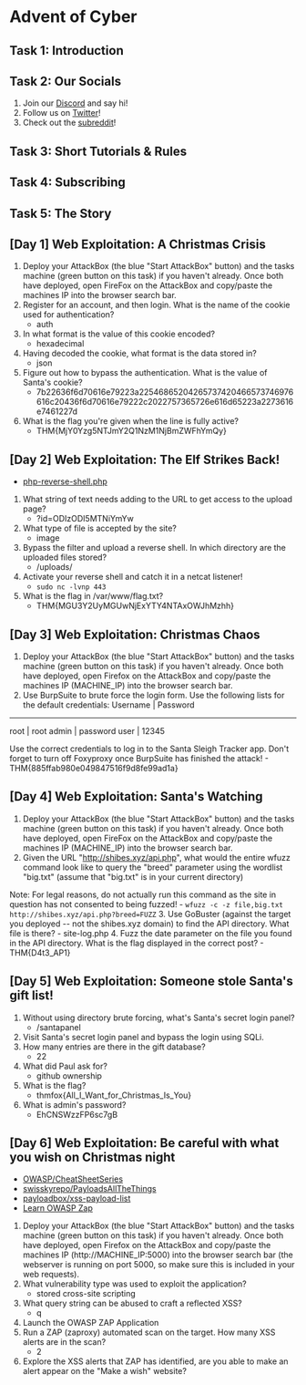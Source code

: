 # Advent of Cyber

## Task 1: Introduction

## Task 2: Our Socials
1. Join our [Discord](https://discord.gg/tryhackme) and say hi!
2. Follow us on [Twitter](https://twitter.com/RealTryHackMe)!
3. Check out the [subreddit](https://www.reddit.com/r/tryhackme/)!

## Task 3: Short Tutorials & Rules

## Task 4: Subscribing

## Task 5: The Story

## [Day 1] Web Exploitation: A Christmas Crisis
1. Deploy your AttackBox (the blue "Start AttackBox" button) and the tasks machine (green button on this task) if you haven't already. Once both have deployed, open FireFox on the AttackBox and copy/paste the machines IP into the browser search bar.
2. Register for an account, and then login. What is the name of the cookie used for authentication?
    - auth
3. In what format is the value of this cookie encoded?
    - hexadecimal 
4. Having decoded the cookie, what format is the data stored in?
    - json
5. Figure out how to bypass the authentication. What is the value of Santa's cookie?
    - 7b22636f6d70616e79223a22546865204265737420466573746976616c20436f6d70616e79222c2022757365726e616d65223a2273616e7461227d
6. What is the flag you're given when the line is fully active?
    - THM{MjY0Yzg5NTJmY2Q1NzM1NjBmZWFhYmQy}

## [Day 2] Web Exploitation: The Elf Strikes Back!
- [php-reverse-shell.php](https://raw.githubusercontent.com/pentestmonkey/php-reverse-shell/master/php-reverse-shell.php)
1. What string of text needs adding to the URL to get access to the upload page?
    - ?id=ODIzODI5MTNiYmYw
2. What type of file is accepted by the site?
    - image
3. Bypass the filter and upload a reverse shell. In which directory are the uploaded files stored?
    - /uploads/
4. Activate your reverse shell and catch it in a netcat listener!
    - `sudo nc -lvnp 443`
5. What is the flag in /var/www/flag.txt?
    - THM{MGU3Y2UyMGUwNjExYTY4NTAxOWJhMzhh}

## [Day 3] Web Exploitation: Christmas Chaos
1. Deploy your AttackBox (the blue "Start AttackBox" button) and the tasks machine (green button on this task) if you haven't already. Once both have deployed, open Firefox on the AttackBox and copy/paste the machines IP (MACHINE_IP) into the browser search bar.
2. Use BurpSuite to brute force the login form. Use the following lists for the default credentials:
Username | Password
---
root | root
admin | password
user | 12345

Use the correct credentials to log in to the Santa Sleigh Tracker app. Don't forget to turn off Foxyproxy once BurpSuite has finished the attack!
    - THM{885ffab980e049847516f9d8fe99ad1a}

## [Day 4] Web Exploitation: Santa's Watching
1. Deploy your AttackBox (the blue "Start AttackBox" button) and the tasks machine (green button on this task) if you haven't already. Once both have deployed, open FireFox on the AttackBox and copy/paste the machines IP (MACHINE_IP) into the browser search bar.
2. Given the URL "http://shibes.xyz/api.php", what would the entire wfuzz command look like to query the "breed" parameter using the wordlist "big.txt" (assume that "big.txt" is in your current directory)

Note: For legal reasons, do not actually run this command as the site in question has not consented to being fuzzed!
    - `wfuzz -c -z file,big.txt http://shibes.xyz/api.php?breed=FUZZ`
3. Use GoBuster (against the target you deployed -- not the shibes.xyz domain) to find the API directory. What file is there?
    - site-log.php
4. Fuzz the date parameter on the file you found in the API directory. What is the flag displayed in the correct post?
    - THM{D4t3_AP1} 

## [Day 5] Web Exploitation: Someone stole Santa's gift list!
1. Without using directory brute forcing, what's Santa's secret login panel?
    - /santapanel
2. Visit Santa's secret login panel and bypass the login using SQLi.
3. How many entries are there in the gift database?
    - 22
4. What did Paul ask for?
    - github ownership
5. What is the flag?
    - thmfox{All_I_Want_for_Christmas_Is_You}
6. What is admin's password?
    - EhCNSWzzFP6sc7gB

## [Day 6] Web Exploitation: Be careful with what you wish on Christmas night
- [OWASP/CheatSheetSeries](https://github.com/OWASP/CheatSheetSeries/blob/master/cheatsheets/Input_Validation_Cheat_Sheet.md)
- [swisskyrepo/PayloadsAllTheThings](https://github.com/swisskyrepo/PayloadsAllTheThings/tree/master/XSS%20Injection)
- [payloadbox/xss-payload-list](https://github.com/payloadbox/xss-payload-list)
- [Learn OWASP Zap](https://tryhackme.com/room/learnowaspzap)
1. Deploy your AttackBox (the blue "Start AttackBox" button) and the tasks machine (green button on this task) if you haven't already. Once both have deployed, open Firefox on the AttackBox and copy/paste the machines IP (http://MACHINE_IP:5000) into the browser search bar (the webserver is running on port 5000, so make sure this is included in your web requests).
2. What vulnerability type was used to exploit the application?
    - stored cross-site scripting
3. What query string can be abused to craft a reflected XSS?
    - q
4. Launch the OWASP ZAP Application
5. Run a ZAP (zaproxy) automated scan on the target. How many XSS alerts are in the scan?
    - 2
6. Explore the XSS alerts that ZAP has identified, are you able to make an alert appear on the "Make a wish" website?

